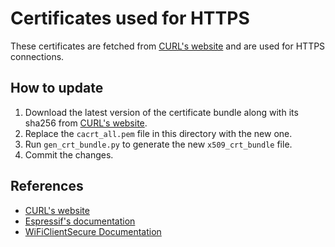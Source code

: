 # Certificates used for HTTPS

These certificates are fetched from [CURL's website](https://curl.se/docs/caextract.html) and are used for HTTPS connections.

## How to update

1. Download the latest version of the certificate bundle along with its sha256 from [CURL's website](https://curl.se/docs/caextract.html).
2. Replace the `cacrt_all.pem` file in this directory with the new one.
3. Run `gen_crt_bundle.py` to generate the new `x509_crt_bundle` file.
4. Commit the changes.

## References

- [CURL's website](https://curl.se/docs/caextract.html)
- [Espressif's documentation](https://docs.espressif.com/projects/esp-idf/en/latest/esp32/api-reference/protocols/esp_crt_bundle.html)
- [WiFiClientSecure Documentation](https://github.com/espressif/arduino-esp32/tree/master/libraries/WiFiClientSecure#using-a-bundle-of-root-certificate-authority-certificates)

